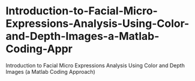 # Introduction-to-Facial-Micro-Expressions-Analysis-Using-Color-and-Depth-Images-a-Matlab-Coding-Appr
Introduction to Facial Micro Expressions Analysis Using Color and Depth Images (a Matlab Coding Approach)
